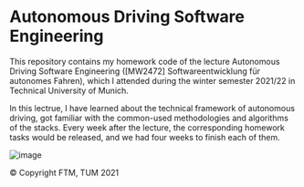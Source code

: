 # Autonomous Driving Software Engineering
This repository contains my homework code of the lecture Autonomous Driving Software Engineering ([MW2472] Softwareentwicklung für autonomes Fahren), which I attended during the winter semester 2021/22 in Technical University of Munich.

In this lectrue, I have learned about the technical framework of autonomous driving, got familiar with the common-used methodologies and algorithms of the stacks.
Every week after the lecture, the corresponding homework tasks would be released, and we had four weeks to finish each of them.

![image](https://user-images.githubusercontent.com/83095045/159155710-358f6139-f5ec-4160-8129-f2246f73bb70.png)

© Copyright FTM, TUM 2021
